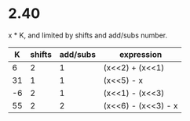 # 2.40

x * K, and limited by shifts and add/subs number.

| K  | shifts | add/subs | expression         |
| -  |   -    |    -     |     -              |
| 6  |   2    |    1     | (x<<2) + (x<<1)    |
| 31 |   1    |    1     | (x<<5) - x         |
| -6 |   2    |    1     | (x<<1) - (x<<3)    |
| 55 |   2    |    2     | (x<<6) - (x<<3) - x|
